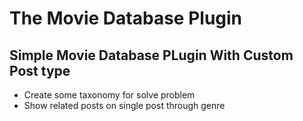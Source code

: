 # The Movie Database Plugin

## Simple Movie Database PLugin With Custom Post type

- Create some taxonomy for solve problem
- Show related posts on single post through genre